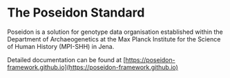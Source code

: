 # The Poseidon Standard

Poseidon is a solution for genotype data organisation established within the Department of Archaeogenetics at the Max Planck Institute for the Science of Human History (MPI-SHH) in Jena.

Detailed documentation can be found at [https://poseidon-framework.github.io](https://poseidon-framework.github.io)

